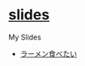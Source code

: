 # [slides](https://tubone24.github.io/slides/#/)

My Slides

- [ラーメン食べたい](https://tubone24.github.io/slides/20200824-ramen-tabetai/)
